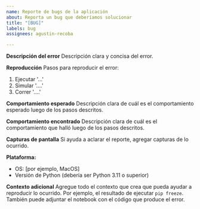 ```yaml
---
name: Reporte de bugs de la aplicación
about: Reporta un bug que deberíamos solucionar
title: "[BUG]"
labels: bug
assignees: agustin-recoba

---
```


**Descripción del error**
Descripción clara y concisa del error.

**Reproducción**
Pasos para reproducir el error:
1. Ejecutar '...'
2. Simular '....'
3. Correr '....'

**Comportamiento esperado**
Descripción clara de cuál es el comportamiento esperado luego de los pasos descritos.

**Comportamiento encontrado**
Descripción clara de cuál es el comportamiento que halló luego de los pasos descritos.

**Capturas de pantalla**
Si ayuda a aclarar el reporte, agregar capturas de lo ocurrido.

**Plataforma:**
- OS: [por ejemplo, MacOS]
- Versión de Python (debería ser Python 3.11 o superior)

**Contexto adicional**
Agregue todo el contexto que crea que pueda ayudar a reproducir lo ocurrido. Por ejemplo, el resultado de ejecutar `pip freeze`.
También puede adjuntar el notebook con el código que produce el error.

